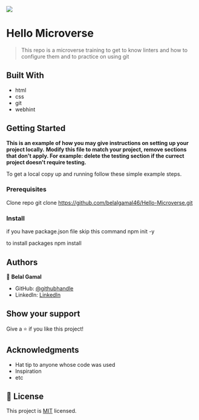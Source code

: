 ![](https://img.shields.io/badge/Microverse-blueviolet)

# Hello Microverse

> This repo is a microverse training to get to know linters and how to configure them and to practice on using git 

## Built With

- html
- css
- git
- webhint

## Getting Started

**This is an example of how you may give instructions on setting up your project locally.**
**Modify this file to match your project, remove sections that don't apply. For example: delete the testing section if the currect project doesn't require testing.**

To get a local copy up and running follow these simple example steps.

### Prerequisites

Clone repo
git clone https://github.com/belalgamal46/Hello-Microverse.git

### Install

if you have package.json file skip this command
npm init -y

to install packages
npm install

## Authors

👤 **Belal Gamal**

- GitHub: [@githubhandle](https://github.com/belalgamal46)
- LinkedIn: [LinkedIn](https://www.linkedin.com/in/belal-gamal-79b8a2133/)

## Show your support

Give a ⭐️ if you like this project!

## Acknowledgments

- Hat tip to anyone whose code was used
- Inspiration
- etc

## 📝 License

This project is [MIT](./LICENSE) licensed.
